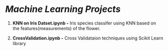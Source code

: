 # _Machine Learning Projects_

1. **KNN on Iris Datset.ipynb -** Iris species classifer using KNN based on the features(measurements) of the flower.
 
2. **CrossValidation.ipynb -** Cross Validataion techniques using Scikit Learn library

